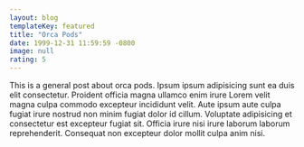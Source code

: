 ```yaml
---
layout: blog
templateKey: featured
title: "Orca Pods"
date: 1999-12-31 11:59:59 -0800
image: null
rating: 5
---
```


This is a general post about orca pods. Ipsum ipsum adipisicing sunt ea duis elit consectetur. Proident officia magna ullamco enim irure Lorem velit magna culpa commodo excepteur incididunt velit. Aute ipsum aute culpa fugiat irure nostrud non minim fugiat dolor id cillum. Voluptate adipisicing et consectetur est excepteur fugiat sit. Officia irure nisi irure laborum laborum reprehenderit. Consequat non excepteur dolor mollit culpa anim nisi.